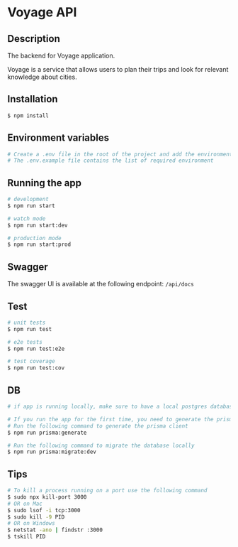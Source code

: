 # Voyage API

## Description

The backend for Voyage application. 

Voyage is a service that allows users to plan their trips and look for relevant knowledge about cities.

## Installation

```bash
$ npm install
```

## Environment variables
```bash
# Create a .env file in the root of the project and add the environment variables
# The .env.example file contains the list of required environment
```

## Running the app

```bash
# development
$ npm run start

# watch mode
$ npm run start:dev

# production mode
$ npm run start:prod
```

## Swagger

The swagger UI is available at the following endpoint: `/api/docs`


## Test

```bash
# unit tests
$ npm run test

# e2e tests
$ npm run test:e2e

# test coverage
$ npm run test:cov
```

## DB

```bash
# if app is running locally, make sure to have a local postgres database running

# If you run the app for the first time, you need to generate the prisma client and migrate the database
# Run the following command to generate the prisma client
$ npm run prisma:generate

# Run the following command to migrate the database locally
$ npm run prisma:migrate:dev
```

## Tips

```bash
# To kill a process running on a port use the following command
$ sudo npx kill-port 3000
# OR on Mac
$ sudo lsof -i tcp:3000
$ sudo kill -9 PID
# OR on Windows
$ netstat -ano | findstr :3000
$ tskill PID
```